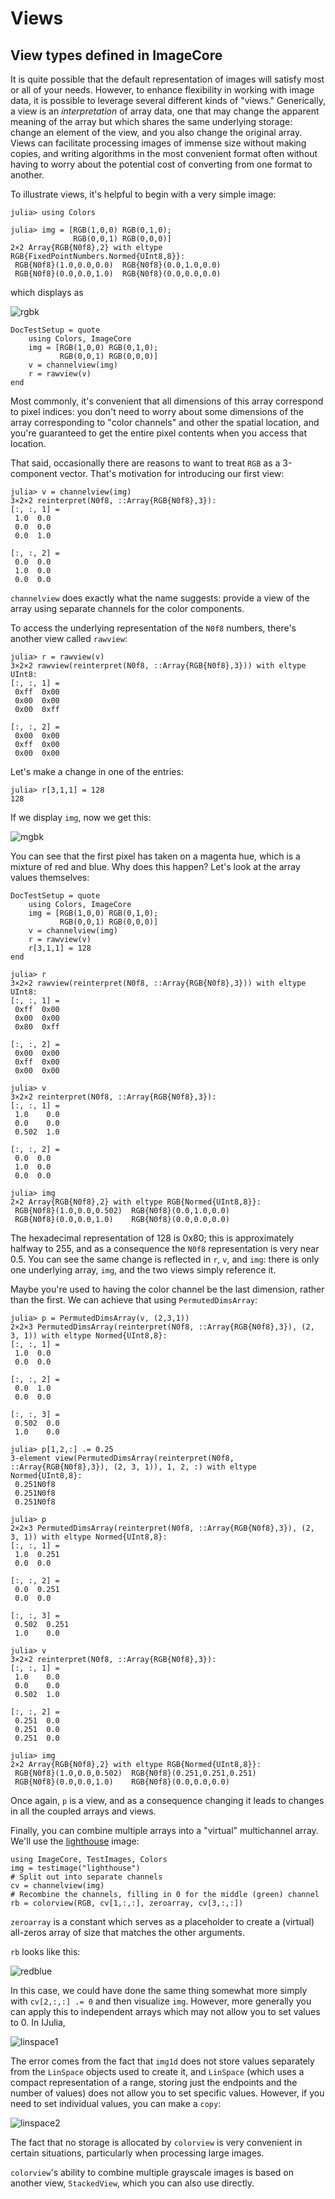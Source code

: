 # Views

## View types defined in ImageCore

It is quite possible that the default representation of images will
satisfy most or all of your needs. However, to enhance flexibility in
working with image data, it is possible to leverage several different
kinds of "views." Generically, a view is an *interpretation* of array
data, one that may change the apparent meaning of the array but which
shares the same underlying storage: change an element of the view, and
you also change the original array. Views can facilitate processing images
of immense size without making copies, and writing algorithms in the
most convenient format often without having to worry about the
potential cost of converting from one format to another.

To illustrate views, it's helpful to begin with a very simple image:

```jldoctest
julia> using Colors

julia> img = [RGB(1,0,0) RGB(0,1,0);
              RGB(0,0,1) RGB(0,0,0)]
2×2 Array{RGB{N0f8},2} with eltype RGB{FixedPointNumbers.Normed{UInt8,8}}:
 RGB{N0f8}(1.0,0.0,0.0)  RGB{N0f8}(0.0,1.0,0.0)
 RGB{N0f8}(0.0,0.0,1.0)  RGB{N0f8}(0.0,0.0,0.0)
```

which displays as

![rgbk](assets/rgbk.png)

```@meta
DocTestSetup = quote
    using Colors, ImageCore
    img = [RGB(1,0,0) RGB(0,1,0);
           RGB(0,0,1) RGB(0,0,0)]
    v = channelview(img)
    r = rawview(v)
end
```

Most commonly, it's convenient that all dimensions of this array
correspond to pixel indices: you don't need to worry about some
dimensions of the array corresponding to "color channels" and other
the spatial location, and you're guaranteed to get the entire pixel
contents when you access that location.

That said, occasionally there are reasons to want to treat `RGB` as a
3-component vector.  That's motivation for introducing our first view:

```jldoctest
julia> v = channelview(img)
3×2×2 reinterpret(N0f8, ::Array{RGB{N0f8},3}):
[:, :, 1] =
 1.0  0.0
 0.0  0.0
 0.0  1.0

[:, :, 2] =
 0.0  0.0
 1.0  0.0
 0.0  0.0
```

`channelview` does exactly what the name suggests: provide a view of
the array using separate channels for the color components.

To access the underlying representation of the `N0f8` numbers, there's
another view called `rawview`:

```jldoctest
julia> r = rawview(v)
3×2×2 rawview(reinterpret(N0f8, ::Array{RGB{N0f8},3})) with eltype UInt8:
[:, :, 1] =
 0xff  0x00
 0x00  0x00
 0x00  0xff

[:, :, 2] =
 0x00  0x00
 0xff  0x00
 0x00  0x00
```

Let's make a change in one of the entries:

```jldoctest
julia> r[3,1,1] = 128
128
```

If we display `img`, now we get this:

![mgbk](assets/mgbk.png)

You can see that the first pixel has taken on a magenta hue, which is
a mixture of red and blue.  Why does this happen? Let's look at the
array values themselves:

```@meta
DocTestSetup = quote
    using Colors, ImageCore
    img = [RGB(1,0,0) RGB(0,1,0);
           RGB(0,0,1) RGB(0,0,0)]
    v = channelview(img)
    r = rawview(v)
    r[3,1,1] = 128
end
```

```jldoctest
julia> r
3×2×2 rawview(reinterpret(N0f8, ::Array{RGB{N0f8},3})) with eltype UInt8:
[:, :, 1] =
 0xff  0x00
 0x00  0x00
 0x80  0xff

[:, :, 2] =
 0x00  0x00
 0xff  0x00
 0x00  0x00

julia> v
3×2×2 reinterpret(N0f8, ::Array{RGB{N0f8},3}):
[:, :, 1] =
 1.0    0.0
 0.0    0.0
 0.502  1.0

[:, :, 2] =
 0.0  0.0
 1.0  0.0
 0.0  0.0

julia> img
2×2 Array{RGB{N0f8},2} with eltype RGB{Normed{UInt8,8}}:
 RGB{N0f8}(1.0,0.0,0.502)  RGB{N0f8}(0.0,1.0,0.0)
 RGB{N0f8}(0.0,0.0,1.0)    RGB{N0f8}(0.0,0.0,0.0)
```

The hexadecimal representation of 128 is 0x80; this is approximately
halfway to 255, and as a consequence the `N0f8` representation is
very near 0.5.  You can see the same change is reflected in `r`, `v`,
and `img`: there is only one underlying array, `img`, and the two
views simply reference it.

Maybe you're used to having the color channel be the last dimension,
rather than the first. We can achieve that using `PermutedDimsArray`:

```jldoctest
julia> p = PermutedDimsArray(v, (2,3,1))
2×2×3 PermutedDimsArray(reinterpret(N0f8, ::Array{RGB{N0f8},3}), (2, 3, 1)) with eltype Normed{UInt8,8}:
[:, :, 1] =
 1.0  0.0
 0.0  0.0

[:, :, 2] =
 0.0  1.0
 0.0  0.0

[:, :, 3] =
 0.502  0.0
 1.0    0.0

julia> p[1,2,:] .= 0.25
3-element view(PermutedDimsArray(reinterpret(N0f8, ::Array{RGB{N0f8},3}), (2, 3, 1)), 1, 2, :) with eltype Normed{UInt8,8}:
 0.251N0f8
 0.251N0f8
 0.251N0f8

julia> p
2×2×3 PermutedDimsArray(reinterpret(N0f8, ::Array{RGB{N0f8},3}), (2, 3, 1)) with eltype Normed{UInt8,8}:
[:, :, 1] =
 1.0  0.251
 0.0  0.0

[:, :, 2] =
 0.0  0.251
 0.0  0.0

[:, :, 3] =
 0.502  0.251
 1.0    0.0

julia> v
3×2×2 reinterpret(N0f8, ::Array{RGB{N0f8},3}):
[:, :, 1] =
 1.0    0.0
 0.0    0.0
 0.502  1.0

[:, :, 2] =
 0.251  0.0
 0.251  0.0
 0.251  0.0

julia> img
2×2 Array{RGB{N0f8},2} with eltype RGB{Normed{UInt8,8}}:
 RGB{N0f8}(1.0,0.0,0.502)  RGB{N0f8}(0.251,0.251,0.251)
 RGB{N0f8}(0.0,0.0,1.0)    RGB{N0f8}(0.0,0.0,0.0)
```

Once again, `p` is a view, and as a consequence changing it leads to
changes in all the coupled arrays and views.

Finally, you can combine multiple arrays into a "virtual" multichannel
array. We'll use the
[lighthouse](http://juliaimages.github.io/TestImages.jl/images/lighthouse.png)
image:

```@example
using ImageCore, TestImages, Colors
img = testimage("lighthouse")
# Split out into separate channels
cv = channelview(img)
# Recombine the channels, filling in 0 for the middle (green) channel
rb = colorview(RGB, cv[1,:,:], zeroarray, cv[3,:,:])
```

`zeroarray` is a constant which serves as a placeholder to create a
(virtual) all-zeros array of size that matches the other arguments.

`rb` looks like this:

![redblue](assets/redblue.png)

In this case, we could have done the same thing somewhat more simply
with `cv[2,:,:] .= 0` and then visualize `img`. However, more generally
you can apply this to independent arrays which may not allow you to
set values to 0. In IJulia,

![linspace1](assets/linspace1.png)

The error comes from the fact that `img1d` does not store values
separately from the `LinSpace` objects used to create it, and
`LinSpace` (which uses a compact representation of a range, storing
just the endpoints and the number of values) does not allow you to set
specific values. However, if you need to set individual values, you
can make a `copy`:

![linspace2](assets/linspace2.png)

The fact that no storage is allocated by `colorview`
is very convenient in certain situations, particularly when processing
large images.

`colorview`'s ability to combine multiple grayscale images is based on
another view, `StackedView`, which you can also use directly.
